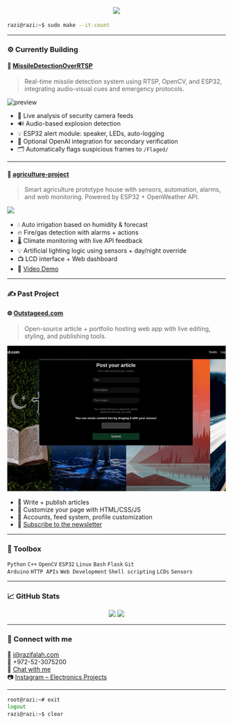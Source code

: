 <p align="center">
  <img src="https://readme-typing-svg.demolab.com?font=Fira+Code&duration=2000&pause=1000&center=true&vCenter=true&width=435&lines=Hey+there!+I'm+Razi+Falah.;Engineer+by+trade+%26+Code+Wizard.;Building+real-world+systems+that+are;As+awesome+as+you."/>
</p>

```bash
razi@razi:~$ sudo make --it-count
```

---

### ⚙️ Currently Building

#### 🧠 [MissileDetectionOverRTSP](https://github.com/RaziFalah/MissileDetectionOverRTSP)
> Real-time missile detection system using RTSP, OpenCV, and ESP32, integrating audio-visual cues and emergency protocols.

![preview](https://github.com/RaziFalah/MissileDetectionOverRTSP/blob/main/snapshots/preview.gif)

- 🎯 Live analysis of security camera feeds  
- 🔊 Audio-based explosion detection  
- 💡 ESP32 alert module: speaker, LEDs, auto-logging  
- 🤖 Optional OpenAI integration for secondary verification  
- 🗂️ Automatically flags suspicious frames to `/Flaged/`

---

#### 🌿 [agriculture-project](https://github.com/RaziFalah/agriculture-project)
> Smart agriculture prototype house with sensors, automation, alarms, and web monitoring. Powered by ESP32 + OpenWeather API.

<img src="https://raw.githubusercontent.com/RaziFalah/agriculture-project/main/digrams/lcd_prototype.gif.gif" width="600"/>

- 💧 Auto irrigation based on humidity & forecast  
- 🔥 Fire/gas detection with alarms + actions  
- 🌡️ Climate monitoring with live API feedback  
- 💡 Artificial lighting logic using sensors + day/night override  
- 📺 LCD interface + Web dashboard  
- 🎥 [Video Demo](https://raw.githubusercontent.com/RaziFalah/agriculture-project/blob/main/video%20log/2023-09-18_14-13-18.mp4)

---

### ✍️ Past Project

#### 🌐 [Outstageed.com](https://github.com/RaziFalah/Outstageed.com)
> Open-source article + portfolio hosting web app with live editing, styling, and publishing tools.

<img src="https://github.com/RaziFalah/Outstageed.com/blob/main/snaps/studio.gif" width="600"/>

- 📝 Write + publish articles  
- 🎨 Customize your page with HTML/CSS/JS  
- 🔐 Accounts, feed system, profile customization  
- 📣 [Subscribe to the newsletter](https://razifalah.github.io/Outstageed.com/)

---

### 🧰 Toolbox

`Python` `C++` `OpenCV` `ESP32` `Linux` `Bash` `Flask` `Git`  
`Arduino` `HTTP APIs` `Web Development` `Shell scripting` `LCDs` `Sensors`

---

### 📈 GitHub Stats

<p align="center">
  <img src="https://github-readme-stats.vercel.app/api?username=RaziFalah&show_icons=true&theme=tokyonight" />
  <img src="https://github-readme-stats.vercel.app/api/top-langs/?username=RaziFalah&layout=compact&theme=tokyonight" />
</p>

---

### 📡 Connect with me

📧 [i@razifalah.com](mailto:i@razifalah.com)  
📱 +972-52-3075200  
💬 [Chat with me](http://razifalah.com/)  
📷 [Instagram – Electronics Projects](https://instagram.com/razifalah9)

---

```bash
root@razi:~# exit
logout
razi@razi:~$ clear
```
